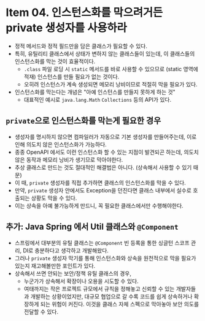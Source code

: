 # Item 04. 인스턴스화를 막으려거든 private 생성자를 사용하라
- 정적 메서드와 정적 필드만을 담은 클래스가 필요할 수 있다.
- 특히, 유틸리티 클래스에서 상태가 변하지 않는 클래스들이 있는데, 이 클래스들의 인스턴스화를 막는 것이 효율적이다.
    - `.class` 파일 로딩 시 `static` 메서드를 바로 사용할 수 있으므로 (static 영역에 적재) 인스턴스를 만들 필요가 없는 것이다.
    - 오히려 인스턴스가 계속 생성되면 메모리 낭비이므로 적절히 막을 필요가 있다.
- 인스턴스화를 막는다는 개념은 "아예 인스턴스를 만들지 못하게 하는 것"
    - 대표적인 예시로 `java.lang.Math` `Collections` 등의 API가 있다.


## `private`으로 인스턴스화를 막는게 필요한 경우
- 생성자를 명시하지 않으면 컴파일러가 자동으로 기본 생성자를 만들어주는데, 이로 인해 의도치 않은 인스턴스화가 가능하다.
- 종종 OpenAPI 에서도 이런 인스턴스화 할 수 있는 지점이 발견되곤 하는데, 의도치 않은 동작과 메모리 낭비가 생기므로 막아야한다.
- 추상 클래스로 만드는 것도 절대적인 해결법은 아니다. (상속해서 사용할 수 있기 때문)
- 이 때, `private` 생성자를 직접 추가하면 클래스의 인스턴스화를 막을 수 있다.
- 만약, `private` 생성자 안에서도 Exception을 던진다면 클래스 내부에서 실수로 호출되는 상황도 막을 수 있다.
- 이는 상속을 아예 불가능하게 만드니, 꼭 필요한 클래스에서만 수행해야한다.


## 추가: Java Spring 에서 Util 클래스와 `@Component`
- 스프링에서 대부분의 유틸 클래스는 `@Component` 빈 등록을 통한 싱글턴 스코프 관리, DI로 충분하다고 생각하고 개발해왔다.
- 그러나 `private` 생성자 막기를 통해 인스턴스화와 상속을 원천적으로 막을 필요가 있는지 재고해볼만한 포인트가 있다.
- 상속해서 쓰면 안되는 보안/정책 유틸 클래스의 경우,
    - 누군가가 상속해서 확장이나 오용을 시도할 수 있다.
    - 여태까지는 작은 프로젝트 규모에서 규칙을 정해놓고 신뢰할 수 있는 개발자들과 개발하는 상황이었지만, 대규모 협업으로 갈 수록 코드를 쉽게 상속하거나 확장하게 되는 위험이 커진다. 이것을 클래스 자체 스펙으로 막아놓아 보안 의도를 전달할 수 있다.
